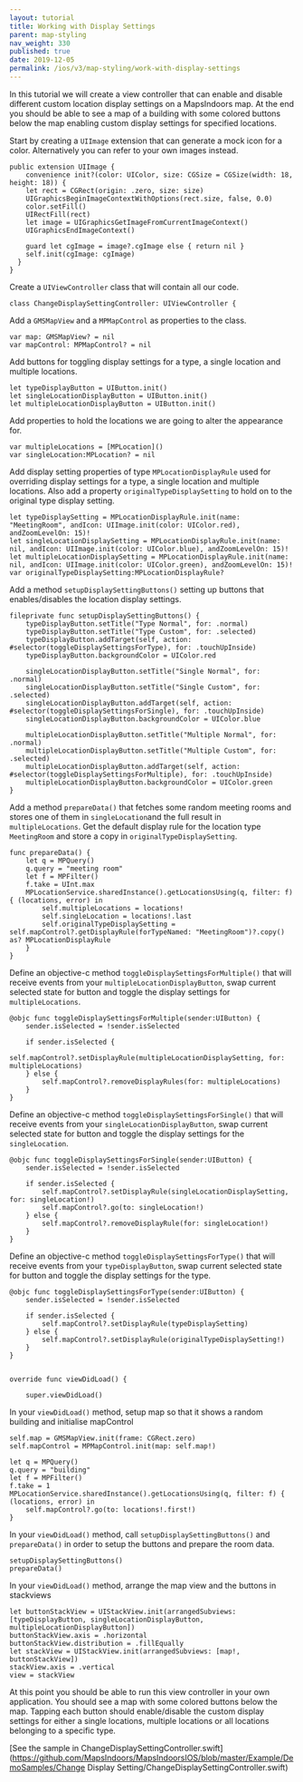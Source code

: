 ```yaml
---
layout: tutorial
title: Working with Display Settings
parent: map-styling
nav_weight: 330
published: true
date: 2019-12-05
permalink: /ios/v3/map-styling/work-with-display-settings
---
```


In this tutorial we will create a view controller that can enable and disable different custom location display settings on a MapsIndoors map. At the end you should be able to see a map of a building with some colored buttons below the map enabling custom display settings for specified locations.

Start by creating a `UIImage` extension that can generate a mock icon for a color. Alternatively you can refer to your own images instead.
```
public extension UIImage {
    convenience init?(color: UIColor, size: CGSize = CGSize(width: 18, height: 18)) {
    let rect = CGRect(origin: .zero, size: size)
    UIGraphicsBeginImageContextWithOptions(rect.size, false, 0.0)
    color.setFill()
    UIRectFill(rect)
    let image = UIGraphicsGetImageFromCurrentImageContext()
    UIGraphicsEndImageContext()

    guard let cgImage = image?.cgImage else { return nil }
    self.init(cgImage: cgImage)
  }
}
```
Create a `UIViewController` class that will contain all our code. 
```
class ChangeDisplaySettingController: UIViewController {
```
Add a `GMSMapView` and a `MPMapControl` as properties to the class.
```
var map: GMSMapView? = nil
var mapControl: MPMapControl? = nil
```
Add buttons for toggling display settings for a type, a single location and multiple locations.
```
let typeDisplayButton = UIButton.init()
let singleLocationDisplayButton = UIButton.init()
let multipleLocationDisplayButton = UIButton.init()
```
Add properties to hold the locations we are going to alter the appearance for.
```
var multipleLocations = [MPLocation]()
var singleLocation:MPLocation? = nil
```
Add display setting properties of type `MPLocationDisplayRule` used for overriding display settings for a type, a single location and multiple locations. Also add a property `originalTypeDisplaySetting` to hold on to the original type display setting.
```
let typeDisplaySetting = MPLocationDisplayRule.init(name: "MeetingRoom", andIcon: UIImage.init(color: UIColor.red), andZoomLevelOn: 15)!
let singleLocationDisplaySetting = MPLocationDisplayRule.init(name: nil, andIcon: UIImage.init(color: UIColor.blue), andZoomLevelOn: 15)!
let multipleLocationDisplaySetting = MPLocationDisplayRule.init(name: nil, andIcon: UIImage.init(color: UIColor.green), andZoomLevelOn: 15)!
var originalTypeDisplaySetting:MPLocationDisplayRule?
```
Add a method `setupDisplaySettingButtons()` setting up buttons that enables/disables the location display settings.
```
fileprivate func setupDisplaySettingButtons() {
    typeDisplayButton.setTitle("Type Normal", for: .normal)
    typeDisplayButton.setTitle("Type Custom", for: .selected)
    typeDisplayButton.addTarget(self, action: #selector(toggleDisplaySettingsForType), for: .touchUpInside)
    typeDisplayButton.backgroundColor = UIColor.red
    
    singleLocationDisplayButton.setTitle("Single Normal", for: .normal)
    singleLocationDisplayButton.setTitle("Single Custom", for: .selected)
    singleLocationDisplayButton.addTarget(self, action: #selector(toggleDisplaySettingsForSingle), for: .touchUpInside)
    singleLocationDisplayButton.backgroundColor = UIColor.blue
    
    multipleLocationDisplayButton.setTitle("Multiple Normal", for: .normal)
    multipleLocationDisplayButton.setTitle("Multiple Custom", for: .selected)
    multipleLocationDisplayButton.addTarget(self, action: #selector(toggleDisplaySettingsForMultiple), for: .touchUpInside)
    multipleLocationDisplayButton.backgroundColor = UIColor.green
}
```
Add a method `prepareData()` that fetches some random meeting rooms and stores one of them in `singleLocation`and the full result in `multipleLocations`. Get the default display rule for the location type `MeetingRoom` and store a copy in `originalTypeDisplaySetting`.
```
func prepareData() {
    let q = MPQuery()
    q.query = "meeting room"
    let f = MPFilter()
    f.take = UInt.max
    MPLocationService.sharedInstance().getLocationsUsing(q, filter: f) { (locations, error) in
        self.multipleLocations = locations!
        self.singleLocation = locations!.last
        self.originalTypeDisplaySetting = self.mapControl?.getDisplayRule(forTypeNamed: "MeetingRoom")?.copy() as? MPLocationDisplayRule
    }
}
```
Define an objective-c method `toggleDisplaySettingsForMultiple()` that will receive events from your `multipleLocationDisplayButton`, swap current selected state for button and toggle the display settings for `multipleLocations`.
```
@objc func toggleDisplaySettingsForMultiple(sender:UIButton) {
    sender.isSelected = !sender.isSelected
    
    if sender.isSelected {
        self.mapControl?.setDisplayRule(multipleLocationDisplaySetting, for: multipleLocations)
    } else {
        self.mapControl?.removeDisplayRules(for: multipleLocations)
    }
}
```
Define an objective-c method `toggleDisplaySettingsForSingle()` that will receive events from your `singleLocationDisplayButton`, swap current selected state for button and toggle the display settings for the `singleLocation`.
```
@objc func toggleDisplaySettingsForSingle(sender:UIButton) {
    sender.isSelected = !sender.isSelected
    
    if sender.isSelected {
        self.mapControl?.setDisplayRule(singleLocationDisplaySetting, for: singleLocation!)
        self.mapControl?.go(to: singleLocation!)
    } else {
        self.mapControl?.removeDisplayRule(for: singleLocation!)
    }
}
```
Define an objective-c method `toggleDisplaySettingsForType()` that will receive events from your `typeDisplayButton`, swap current selected state for button and toggle the display settings for the type.
```
@objc func toggleDisplaySettingsForType(sender:UIButton) {
    sender.isSelected = !sender.isSelected
    
    if sender.isSelected {
        self.mapControl?.setDisplayRule(typeDisplaySetting)
    } else {
        self.mapControl?.setDisplayRule(originalTypeDisplaySetting!)
    }
}


override func viewDidLoad() {
    
    super.viewDidLoad()
```
In your `viewDidLoad()` method, setup map so that it shows a random building and initialise mapControl
```
self.map = GMSMapView.init(frame: CGRect.zero)
self.mapControl = MPMapControl.init(map: self.map!)

let q = MPQuery()
q.query = "building"
let f = MPFilter()
f.take = 1
MPLocationService.sharedInstance().getLocationsUsing(q, filter: f) { (locations, error) in
    self.mapControl?.go(to: locations!.first!)
}
```
In your `viewDidLoad()` method, call `setupDisplaySettingButtons()` and `prepareData()` in order to setup the buttons and prepare the room data.
```
setupDisplaySettingButtons()
prepareData()
```
In your `viewDidLoad()` method, arrange the map view and the buttons in stackviews
```
let buttonStackView = UIStackView.init(arrangedSubviews: [typeDisplayButton, singleLocationDisplayButton, multipleLocationDisplayButton])
buttonStackView.axis = .horizontal
buttonStackView.distribution = .fillEqually
let stackView = UIStackView.init(arrangedSubviews: [map!, buttonStackView])
stackView.axis = .vertical
view = stackView
```
At this point you should be able to run this view controller in your own application. You should see a map with some colored buttons below the map. Tapping each button should enable/disable the custom display settings for either a single locations, multiple locations or all locations belonging to a specific type.

[See the sample in ChangeDisplaySettingController.swift](https://github.com/MapsIndoors/MapsIndoorsIOS/blob/master/Example/DemoSamples/Change Display Setting/ChangeDisplaySettingController.swift)
